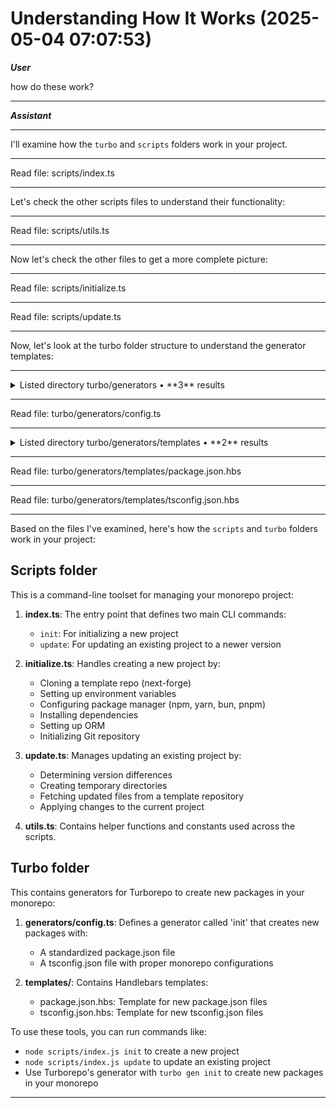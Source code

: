 <!-- Generated by SpecStory -->

# Understanding How It Works (2025-05-04 07:07:53)

_**User**_

how do these work?

---

_**Assistant**_



---

I'll examine how the `turbo` and `scripts` folders work in your project.

---

Read file: scripts/index.ts

---

Let's check the other scripts files to understand their functionality:

---

Read file: scripts/utils.ts

---

Now let's check the other files to get a more complete picture:

---

Read file: scripts/initialize.ts

---

Read file: scripts/update.ts

---

Now, let's look at the turbo folder structure to understand the generator templates:

---

<details>
            <summary>Listed directory turbo/generators • **3** results</summary>
        
| Name |
|-------|
| 📁 `templates` |
| 📄 `config.ts` |
| 📄 `package.json` |

</details>

---

Read file: turbo/generators/config.ts

---

<details>
            <summary>Listed directory turbo/generators/templates • **2** results</summary>
        
| Name |
|-------|
| 📄 `package.json.hbs` |
| 📄 `tsconfig.json.hbs` |

</details>

---

Read file: turbo/generators/templates/package.json.hbs

---

Read file: turbo/generators/templates/tsconfig.json.hbs

---

Based on the files I've examined, here's how the `scripts` and `turbo` folders work in your project:

## Scripts folder

This is a command-line toolset for managing your monorepo project:

1. **index.ts**: The entry point that defines two main CLI commands:
   - `init`: For initializing a new project
   - `update`: For updating an existing project to a newer version

2. **initialize.ts**: Handles creating a new project by:
   - Cloning a template repo (next-forge)
   - Setting up environment variables
   - Configuring package manager (npm, yarn, bun, pnpm)
   - Installing dependencies
   - Setting up ORM
   - Initializing Git repository

3. **update.ts**: Manages updating an existing project by:
   - Determining version differences
   - Creating temporary directories
   - Fetching updated files from a template repository
   - Applying changes to the current project

4. **utils.ts**: Contains helper functions and constants used across the scripts.

## Turbo folder

This contains generators for Turborepo to create new packages in your monorepo:

1. **generators/config.ts**: Defines a generator called 'init' that creates new packages with:
   - A standardized package.json file
   - A tsconfig.json file with proper monorepo configurations

2. **templates/**: Contains Handlebars templates:
   - package.json.hbs: Template for new package.json files
   - tsconfig.json.hbs: Template for new tsconfig.json files

To use these tools, you can run commands like:
- `node scripts/index.js init` to create a new project
- `node scripts/index.js update` to update an existing project
- Use Turborepo's generator with `turbo gen init` to create new packages in your monorepo

---

